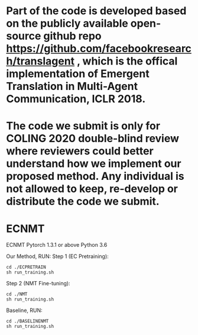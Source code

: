 # Part of the code is developed based on the publicly available open-source github repo https://github.com/facebookresearch/translagent , which is the offical implementation of Emergent Translation in Multi-Agent Communication, ICLR 2018. 
# The code we submit is only for COLING 2020 double-blind review where reviewers could better understand how we implement our proposed method. Any individual is not allowed to keep, re-develop or distribute the code we submit.
# ECNMT
ECNMT
Pytorch 1.3.1 or above
Python 3.6

Our Method, RUN:
Step 1 (EC Pretraining): 

    cd ./ECPRETRAIN
    sh run_training.sh
                         
Step 2 (NMT Fine-tuning): 

    cd ./NMT
    sh run_training.sh

Baseline, RUN:  

    cd ./BASELINENMT
    sh run_training.sh
